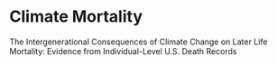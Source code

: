 # Climate Mortality
 The Intergenerational Consequences of Climate Change on Later Life Mortality: Evidence from Individual-Level U.S. Death Records
